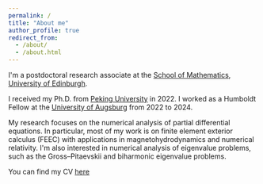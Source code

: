 ```yaml
---
permalink: /
title: "About me"
author_profile: true
redirect_from: 
  - /about/
  - /about.html
---
```


I'm a postdoctoral research associate at the [School of Mathematics](https://maths.ed.ac.uk/), [University of Edinburgh](https://www.ed.ac.uk/).

I received my Ph.D. from [Peking University](https://english.pku.edu.cn/) in 2022. I worked as a Humboldt Fellow at the [University of Augsburg](https://www.uni-augsburg.de/en/) from 2022 to 2024.

My research focuses on the numerical analysis of partial differential equations. In particular, most of my work is on finite element exterior calculus (FEEC) with applications in magnetohydrodynamics and numerical relativity. I'm also interested in numerical analysis of eigenvalue problems, such as the Gross–Pitaevskii and biharmonic eigenvalue problems.

You can find my CV [here](../assets/CV_YizhouLiang.pdf)

